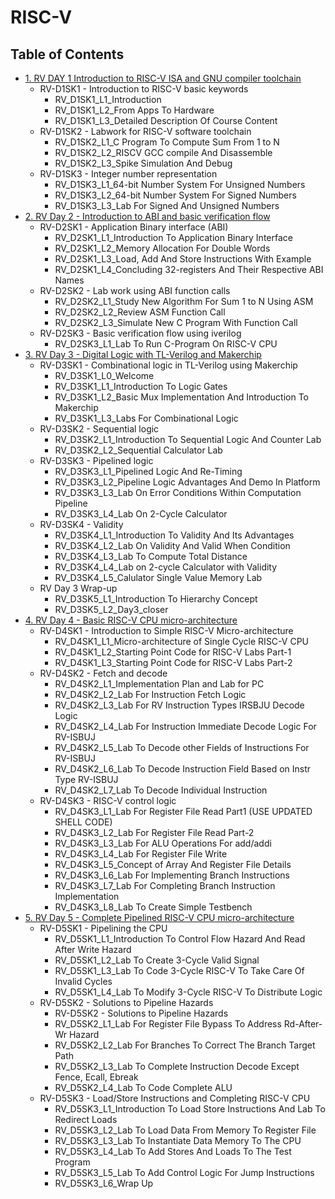 # RISC-V
## Table of Contents  
* [1. RV DAY 1 Introduction to RISC-V ISA and GNU compiler toolchain](#1--rv-day-1-introduction-to-risc-v-isa-and-gnu-compiler-toolchain)
  * RV-D1SK1 - Introduction to RISC-V basic keywords
    * RV_D1SK1_L1_Introduction
    * RV_D1SK1_L2_From Apps To Hardware
    * RV_D1SK1_L3_Detailed Description Of Course Content
  * RV-D1SK2 - Labwork for RISC-V software toolchain
    * RV_D1SK2_L1_C Program To Compute Sum From 1 to N
    * RV_D1SK2_L2_RISCV GCC compile And Disassemble
    * RV_D1SK2_L3_Spike Simulation And Debug
  * RV-D1SK3 - Integer number representation
    * RV_D1SK3_L1_64-bit Number System For Unsigned Numbers
    * RV_D1SK3_L2_64-bit Number System For Signed Numbers
    * RV_D1SK3_L3_Lab For Signed And Unsigned Numbers
* [2. RV Day 2 - Introduction to ABI and basic verification flow](#2--rv-day-2-introduction-to-abi-and-basic-verification-flow)
  * RV-D2SK1 - Application Binary interface (ABI)
    * RV_D2SK1_L1_Introduction To Application Binary Interface
    * RV_D2SK1_L2_Memory Allocation For Double Words
    * RV_D2SK1_L3_Load, Add And Store Instructions With Example
    * RV_D2SK1_L4_Concluding 32-registers And Their Respective ABI Names 
  * RV-D2SK2 - Lab work using ABI function calls
    * RV_D2SK2_L1_Study New Algorithm For Sum 1 to N Using ASM
    * RV_D2SK2_L2_Review ASM Function Call
    * RV_D2SK2_L3_Simulate New C Program With Function Call
  * RV-D2SK3 - Basic verification flow using iverilog
    * RV_D2SK3_L1_Lab To Run C-Program On RISC-V CPU
* [3. RV Day 3 - Digital Logic with TL-Verilog and Makerchip](#3--rv-day-3---digital-logic-with-tl-verilog-and-makerchip)
  * RV-D3SK1 - Combinational logic in TL-Verilog using Makerchip
    * RV_D3SK1_L0_Welcome
    * RV_D3SK1_L1_Introduction To Logic Gates
    * RV_D3SK1_L2_Basic Mux Implementation And Introduction To Makerchip
    * RV_D3SK1_L3_Labs For Combinational Logic
  * RV-D3SK2 - Sequential logic
    * RV_D3SK2_L1_Introduction To Sequential Logic And Counter Lab
    * RV_D3SK2_L2_Sequential Calculator Lab 
  * RV-D3SK3 - Pipelined logic
    * RV_D3SK3_L1_Pipelined Logic And Re-Timing
    * RV_D3SK3_L2_Pipeline Logic Advantages And Demo In Platform
    * RV_D3SK3_L3_Lab On Error Conditions Within Computation Pipeline
    * RV_D3SK3_L4_Lab On 2-Cycle Calculator 
  * RV-D3SK4 - Validity
    * RV_D3SK4_L1_Introduction To Validity And Its Advantages
    * RV_D3SK4_L2_Lab On Validity And Valid When Condition
    * RV_D3SK4_L3_Lab To Compute Total Distance
    * RV_D3SK4_L4_Lab on 2-cycle Calculator with Validity
    * RV_D3SK4_L5_Calulator Single Value Memory Lab
  * RV Day 3 Wrap-up
    * RV_D3SK5_L1_Introduction To Hierarchy Concept
    * RV_D3SK5_L2_Day3_closer 
* [4. RV Day 4 - Basic RISC-V CPU micro-architecture](#4-rv-day-4---basic-risc-v-cpumicro-architecture)
  * RV-D4SK1 - Introduction to Simple RISC-V Micro-architecture
    * RV_D4SK1_L1_Micro-architecture of Single Cycle RISC-V CPU
    * RV_D4SK1_L2_Starting Point Code for RISC-V Labs Part-1
    * RV_D4SK1_L3_Starting Point Code for RISC-V Labs Part-2
  * RV-D4SK2 - Fetch and decode
    * RV_D4SK2_L1_Implementation Plan and Lab for PC
    * RV_D4SK2_L2_Lab For Instruction Fetch Logic
    * RV_D4SK2_L3_Lab For RV Instruction Types IRSBJU Decode Logic
    * RV_D4SK2_L4_Lab For Instruction Immediate Decode Logic For RV-ISBUJ
    * RV_D4SK2_L5_Lab To Decode other Fields of Instructions For RV-ISBUJ
    * RV_D4SK2_L6_Lab To Decode Instruction Field Based on Instr Type RV-ISBUJ
    * RV_D4SK2_L7_Lab To Decode Individual Instruction 
  * RV-D4SK3 - RISC-V control logic
    * RV_D4SK3_L1_Lab For Register File Read Part1 (USE UPDATED SHELL CODE)
    * RV_D4SK3_L2_Lab For Register File Read Part-2
    * RV_D4SK3_L3_Lab For ALU Operations For add/addi
    * RV_D4SK3_L4_Lab For Register File Write
    * RV_D4SK3_L5_Concept of Array And Register File Details
    * RV_D4SK3_L6_Lab For Implementing Branch Instructions
    * RV_D4SK3_L7_Lab For Completing Branch Instruction Implementation
    * RV_D4SK3_L8_Lab To Create Simple Testbench
* [5. RV Day 5 - Complete Pipelined RISC-V CPU micro-architecture](#5--rv-day-5---complete-pipelined-risc-v-cpu-micro-architecture)
  * RV-D5SK1 - Pipelining the CPU
    * RV_D5SK1_L1_Introduction To Control Flow Hazard And Read After Write Hazard
    * RV_D5SK1_L2_Lab To Create 3-Cycle Valid Signal
    * RV_D5SK1_L3_Lab To Code 3-Cycle RISC-V To Take Care Of Invalid Cycles
    * RV_D5SK1_L4_Lab To Modify 3-Cycle RISC-V To Distribute Logic 
  * RV-D5SK2 - Solutions to Pipeline Hazards
    * RV-D5SK2 - Solutions to Pipeline Hazards
    * RV_D5SK2_L1_Lab For Register File Bypass To Address Rd-After-Wr Hazard
    * RV_D5SK2_L2_Lab For Branches To Correct The Branch Target Path
    * RV_D5SK2_L3_Lab To Complete Instruction Decode Except Fence, Ecall, Ebreak
    * RV_D5SK2_L4_Lab To Code Complete ALU
  * RV-D5SK3 - Load/Store Instructions and Completing RISC-V CPU
    * RV_D5SK3_L1_Introduction To Load Store Instructions And Lab To Redirect Loads
    * RV_D5SK3_L2_Lab To Load Data From Memory To Register File
    * RV_D5SK3_L3_Lab To Instantiate Data Memory To The CPU
    * RV_D5SK3_L4_Lab To Add Stores And Loads To The Test Program
    * RV_D5SK3_L5_Lab To Add Control Logic For Jump Instructions
    * RV_D5SK3_L6_Wrap Up

